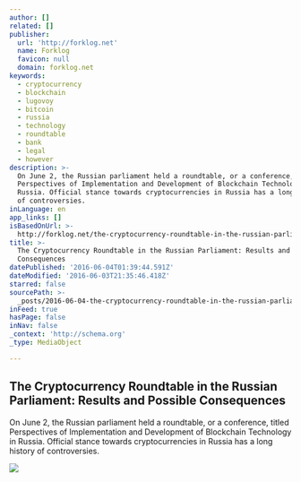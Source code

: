 ```yaml
---
author: []
related: []
publisher:
  url: 'http://forklog.net'
  name: Forklog
  favicon: null
  domain: forklog.net
keywords:
  - cryptocurrency
  - blockchain
  - lugovoy
  - bitcoin
  - russia
  - technology
  - roundtable
  - bank
  - legal
  - however
description: >-
  On June 2, the Russian parliament held a roundtable, or a conference, titled
  Perspectives of Implementation and Development of Blockchain Technology in
  Russia. Official stance towards cryptocurrencies in Russia has a long history
  of controversies.
inLanguage: en
app_links: []
isBasedOnUrl: >-
  http://forklog.net/the-cryptocurrency-roundtable-in-the-russian-parliament-results-and-possible-consequences/
title: >-
  The Cryptocurrency Roundtable in the Russian Parliament: Results and Possible
  Consequences
datePublished: '2016-06-04T01:39:44.591Z'
dateModified: '2016-06-03T21:35:46.418Z'
starred: false
sourcePath: >-
  _posts/2016-06-04-the-cryptocurrency-roundtable-in-the-russian-parliament-res.md
inFeed: true
hasPage: false
inNav: false
_context: 'http://schema.org'
_type: MediaObject

---
```

<article style=""><h1>The Cryptocurrency Roundtable in the Russian Parliament: Results and Possible Consequences</h1><p>On June 2, the Russian parliament held a roundtable, or a conference, titled Perspectives of Implementation and Development of Blockchain Technology in Russia. Official stance towards cryptocurrencies in Russia has a long history of controversies.</p><img src="http://forklog.net/wp-content/uploads/2016/02/10.png" /></article>